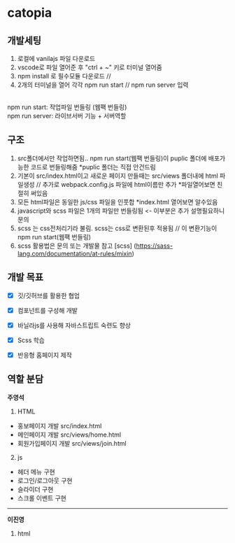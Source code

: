 # catopia

## 개발세팅
1. 로컬에 vanilajs 파일 다운로드
2. vscode로 파일 열어준 후 "ctrl + ~" 키로 터미널 열어줌
3. npm install 로 필수모듈 다운로드 //
4. 2개의 터미널을 열어 각각 npm run start // npm run server 입력
<br>
npm run start: 작업파일 번들링 (웹팩 번들링)
<br>
npm run server: 라이브서버 기능 + 서버역할


## 구조
1. src폴더에서만 작업하면됨.. npm run start(웹팩 번들링)이 puplic 폴더에 배포가능한 코드로 번들링해줌 *puplic 폴더는 직접 안건드림
2. 기본이 src/index.html이고 새로운 페이지 만들때는 src/views 폴더내에 html 파일생성 // 추가로 webpack.config.js 파일에 html이름만 추가 *파일열어보면 친절히 써있음
3. 모든 html파일은 동일한 js/css 파일을 인풋합 *index.html 열어보면 알수있음
4. javascript와 scss 파일은 1개의 파일만 번들링됨 <- 이부분은 추가 설명필요하니 문의
5. scss 는 css전처리기라 불림. scss는 css로 변환된후 적용됨 // 이 변환기능이 npm run start(웹팩 번들링)
6. scss 활용법은 문의 또는 개발물 참고
[scss] (https://sass-lang.com/documentation/at-rules/mixin)



## 개발 목표
* [x] 깃/깃허브를 활용한 협업
* [x] 컴포넌트를 구성해 개발
* [x] 바닐라js를 사용해 자바스트립트 숙련도 향상
* [x] Scss 학습
* [x] 반응형 홈페이지 제작



## 역할 분담
**주영석**
1. HTML
  * 홍보페이지 개발 src/index.html
  * 메인페이지 개발 src/views/home.html
  * 회원가입페이지 개발 src/views/join.html
2. js
  * 헤더 메뉴 구현
  * 로그인/로그아웃 구현
  * 슬라이더 구현
  * 스크롤 이벤트 구현
---
**이진영**
1. html
